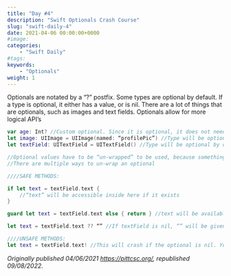 ```yaml
---
title: "Day #4"
description: "Swift Optionals Crash Course"
slug: "swift-daily-4"
date: 2021-04-06 00:00:00+0000
#image:
categories:
    - "Swift Daily"
#tags:
keywords:
    - "Optionals"
weight: 1
---
```


Optionals are notated by a “?” postfix. Some types are optional by default. If a type is optional, it either has a value, or is nil. There are a lot of things that are optionals, such as images and text fields. Optionals allow for more logical API’s

```swift
var age: Int? //Custom optional. Since it is optional, it does not need to be instantiated inside a class. It can be assigned to later.
let image: UIImage = UIImage(named: “profilePic”) //Type will be optional by default
let textField: UITextField = UITextField() //Type will be optional by default

//Optional values have to be “un-wrapped” to be used, because something can’t both have a value and be nil.
//There are multiple ways to un-wrap an optional

////SAFE METHODS:

if let text = textField.text {
    //“text” will be accessible inside here if it exists
}

guard let text = textField.text else { return } //text will be available following declaration

let text = textField.text ?? “” //If textField is nil, “” will be given as a default value

////UNSAFE METHODS:
let text = textField.text! //This will crash if the optional is nil. You should only use this if you know the value will never be nil
```

*Originally published 04/06/2021 https://pittcsc.org/, republished 09/08/2022.*
